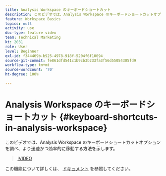 ```yaml
---
title: Analysis Workspace のキーボードショートカット
description: このビデオでは、Analysis Workspace のキーボードショートカットオプションを調べ、より迅速かつ効率的に移動する方法を示します。
feature: Workspace Basics
topics: null
activity: use
doc-type: feature video
team: Technical Marketing
kt: 2031
role: User
level: Beginner
exl-id: f344469b-b925-4978-918f-5204f6f10094
source-git-commit: fe861dfd541c1b9cb3b233fa3f56d55054305fd9
workflow-type: tm+mt
source-wordcount: '70'
ht-degree: 100%

---
```


# Analysis Workspace のキーボードショートカット {#keyboard-shortcuts-in-analysis-workspace}

このビデオでは、Analysis Workspace のキーボードショートカットオプションを調べ、より迅速かつ効率的に移動する方法を示します。

>[!VIDEO](https://video.tv.adobe.com/v/23984/?quality=12)

この機能について詳しくは、 [ドキュメント](https://experienceleague.adobe.com/docs/analytics/analyze/analysis-workspace/build-workspace-project/fa-shortcut-keys.html?lang=ja) を参照してください。
